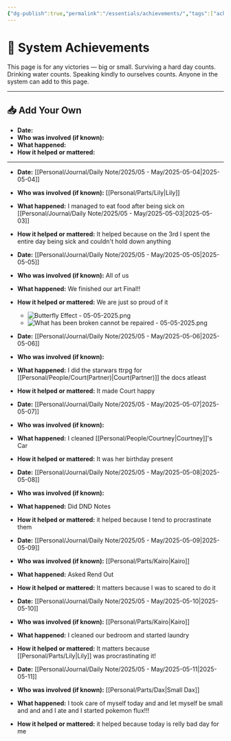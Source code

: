 ```yaml
---
{"dg-publish":true,"permalink":"/essentials/achievements/","tags":["achievments","System","system-growth","validation"]}
---
```


# 🌟 System Achievements

This page is for any victories — big or small. Surviving a hard day counts. Drinking water counts. Speaking kindly to ourselves counts. Anyone in the system can add to this page.

---
## 📥 Add Your Own

- **Date:**  
- **Who was involved (if known):**  
- **What happened:**  
- **How it helped or mattered:**

---

- **Date:**  [[Personal/Journal/Daily Note/2025/05 - May/2025-05-04\|2025-05-04]]
- **Who was involved (if known):**  [[Personal/Parts/Lily\|Lily]]
- **What happened:**  I managed to eat food after being sick on [[Personal/Journal/Daily Note/2025/05 - May/2025-05-03\|2025-05-03]]
- **How it helped or mattered:** It helped because on the 3rd I spent the entire day being sick and couldn't hold down anything

- **Date:**  [[Personal/Journal/Daily Note/2025/05 - May/2025-05-05\|2025-05-05]]
- **Who was involved (if known):**  All of us
- **What happened:**  We finished our art Final!!
- **How it helped or mattered:** We are just so proud of it 
	- ![Butterfly Effect - 05-05-2025.png](/img/user/Personal/Images/Butterfly%20Effect%20-%2005-05-2025.png)
	- ![What has been broken cannot be repaired - 05-05-2025.png](/img/user/Personal/Images/What%20has%20been%20broken%20cannot%20be%20repaired%20-%2005-05-2025.png)

- **Date:**  [[Personal/Journal/Daily Note/2025/05 - May/2025-05-06\|2025-05-06]]
- **Who was involved (if known):**  
- **What happened:**  I did the starwars ttrpg for [[Personal/People/Court(Partner)\|Court(Partner)]] the docs atleast
- **How it helped or mattered:** It made Court happy

- **Date:**  [[Personal/Journal/Daily Note/2025/05 - May/2025-05-07\|2025-05-07]]
- **Who was involved (if known):**  
- **What happened:**  I cleaned [[Personal/People/Courtney\|Courtney]]'s Car
- **How it helped or mattered:** It was her birthday present 

- **Date:**  [[Personal/Journal/Daily Note/2025/05 - May/2025-05-08\|2025-05-08]]
- **Who was involved (if known):**  
- **What happened:**  Did DND Notes
- **How it helped or mattered:** it helped because I tend to procrastinate them


- **Date:**  [[Personal/Journal/Daily Note/2025/05 - May/2025-05-09\|2025-05-09]]
- **Who was involved (if known):**  [[Personal/Parts/Kairo\|Kairo]]
- **What happened:**  Asked Rend Out 
- **How it helped or mattered:** It matters because I was to scared to do it

- **Date:**  [[Personal/Journal/Daily Note/2025/05 - May/2025-05-10\|2025-05-10]]
- **Who was involved (if known):**  [[Personal/Parts/Kairo\|Kairo]]
- **What happened:**  I cleaned our bedroom and started laundry 
- **How it helped or mattered:** It matters because [[Personal/Parts/Lily\|Lily]] was procrastinating it!

- **Date:**  [[Personal/Journal/Daily Note/2025/05 - May/2025-05-11\|2025-05-11]]
- **Who was involved (if known):**  [[Personal/Parts/Dax\|Small Dax]]
- **What happened:**  I took care of myself today and and let myself be small and and and I ate and  I started pokemon flux!!!
- **How it helped or mattered:** it helped because today is relly bad day for me 


